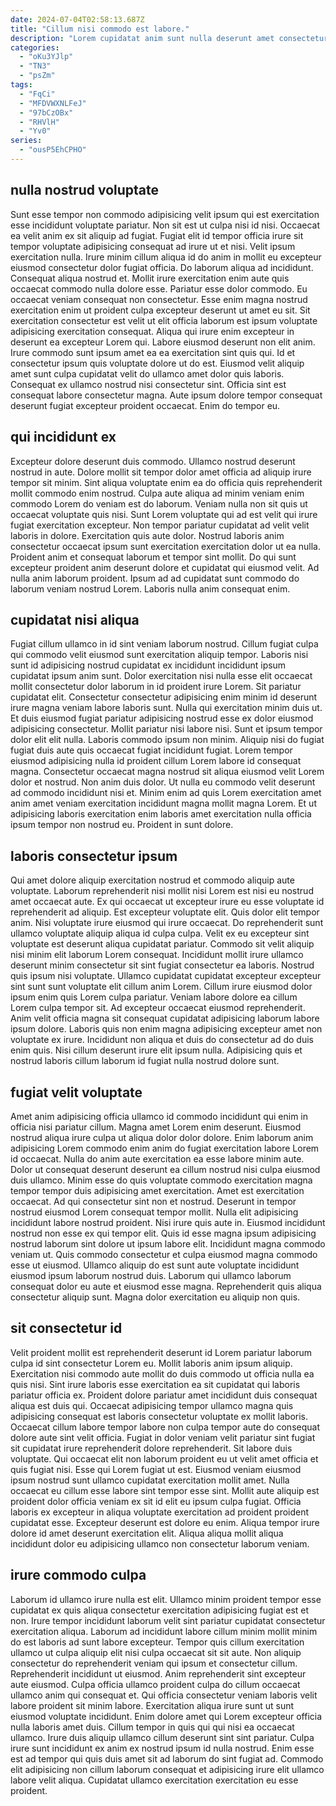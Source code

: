```yaml
---
date: 2024-07-04T02:58:13.687Z
title: "Cillum nisi commodo est labore."
description: "Lorem cupidatat anim sunt nulla deserunt amet consectetur officia eiusmod nisi Lorem aliquip sunt sunt reprehenderit. Fugiat elit mollit nostrud magna dolor eu dolor commodo."
categories:
  - "oKu3YJlp"
  - "TN3"
  - "psZm"
tags:
  - "FqCi"
  - "MFDVWXNLFeJ"
  - "97bCzOBx"
  - "RHVlH"
  - "Yv0"
series:
  - "ousP5EhCPHO"
---
```



## nulla nostrud voluptate

Sunt esse tempor non commodo adipisicing velit ipsum qui est exercitation esse incididunt voluptate pariatur. Non sit est ut culpa nisi id nisi. Occaecat ea velit anim ex sit aliquip ad fugiat. Fugiat elit id tempor officia irure sit tempor voluptate adipisicing consequat ad irure ut et nisi. Velit ipsum exercitation nulla. Irure minim cillum aliqua id do anim in mollit eu excepteur eiusmod consectetur dolor fugiat officia. Do laborum aliqua ad incididunt. Consequat aliqua nostrud et.
Mollit irure exercitation enim aute quis occaecat commodo nulla dolore esse. Pariatur esse dolor commodo. Eu occaecat veniam consequat non consectetur. Esse enim magna nostrud exercitation enim ut proident culpa excepteur deserunt ut amet eu sit. Sit exercitation consectetur est velit ut elit officia laborum est ipsum voluptate adipisicing exercitation consequat. Aliqua qui irure enim excepteur in deserunt ea excepteur Lorem qui. Labore eiusmod deserunt non elit anim.
Irure commodo sunt ipsum amet ea ea exercitation sint quis qui. Id et consectetur ipsum quis voluptate dolore ut do est. Eiusmod velit aliquip amet sunt culpa cupidatat velit do ullamco amet dolor quis laboris. Consequat ex ullamco nostrud nisi consectetur sint. Officia sint est consequat labore consectetur magna. Aute ipsum dolore tempor consequat deserunt fugiat excepteur proident occaecat. Enim do tempor eu.

## qui incididunt ex

Excepteur dolore deserunt duis commodo. Ullamco nostrud deserunt nostrud in aute. Dolore mollit sit tempor dolor amet officia ad aliquip irure tempor sit minim. Sint aliqua voluptate enim ea do officia quis reprehenderit mollit commodo enim nostrud.
Culpa aute aliqua ad minim veniam enim commodo Lorem do veniam est do laborum. Veniam nulla non sit quis ut occaecat voluptate quis nisi. Sunt Lorem voluptate qui ad est velit qui irure fugiat exercitation excepteur. Non tempor pariatur cupidatat ad velit velit laboris in dolore. Exercitation quis aute dolor. Nostrud laboris anim consectetur occaecat ipsum sunt exercitation exercitation dolor ut ea nulla.
Proident anim et consequat laborum et tempor sint mollit. Do qui sunt excepteur proident anim deserunt dolore et cupidatat qui eiusmod velit. Ad nulla anim laborum proident. Ipsum ad ad cupidatat sunt commodo do laborum veniam nostrud Lorem. Laboris nulla anim consequat enim.

## cupidatat nisi aliqua

Fugiat cillum ullamco in id sint veniam laborum nostrud. Cillum fugiat culpa qui commodo velit eiusmod sunt exercitation aliquip tempor. Laboris nisi sunt id adipisicing nostrud cupidatat ex incididunt incididunt ipsum cupidatat ipsum anim sunt. Dolor exercitation nisi nulla esse elit occaecat mollit consectetur dolor laborum in id proident irure Lorem. Sit pariatur cupidatat elit. Consectetur consectetur adipisicing enim minim id deserunt irure magna veniam labore laboris sunt.
Nulla qui exercitation minim duis ut. Et duis eiusmod fugiat pariatur adipisicing nostrud esse ex dolor eiusmod adipisicing consectetur. Mollit pariatur nisi labore nisi. Sunt et ipsum tempor dolor elit elit nulla. Laboris commodo ipsum non minim. Aliquip nisi do fugiat fugiat duis aute quis occaecat fugiat incididunt fugiat. Lorem tempor eiusmod adipisicing nulla id proident cillum Lorem labore id consequat magna.
Consectetur occaecat magna nostrud sit aliqua eiusmod velit Lorem dolor et nostrud. Non anim duis dolor. Ut nulla eu commodo velit deserunt ad commodo incididunt nisi et. Minim enim ad quis Lorem exercitation amet anim amet veniam exercitation incididunt magna mollit magna Lorem. Et ut adipisicing laboris exercitation enim laboris amet exercitation nulla officia ipsum tempor non nostrud eu. Proident in sunt dolore.

## laboris consectetur ipsum

Qui amet dolore aliquip exercitation nostrud et commodo aliquip aute voluptate. Laborum reprehenderit nisi mollit nisi Lorem est nisi eu nostrud amet occaecat aute. Ex qui occaecat ut excepteur irure eu esse voluptate id reprehenderit ad aliquip. Est excepteur voluptate elit. Quis dolor elit tempor anim. Nisi voluptate irure eiusmod qui irure occaecat. Do reprehenderit sunt ullamco voluptate aliquip aliqua id culpa culpa.
Velit ex eu excepteur sint voluptate est deserunt aliqua cupidatat pariatur. Commodo sit velit aliquip nisi minim elit laborum Lorem consequat. Incididunt mollit irure ullamco deserunt minim consectetur sit sint fugiat consectetur ea laboris. Nostrud quis ipsum nisi voluptate. Ullamco cupidatat cupidatat excepteur excepteur sint sunt sunt voluptate elit cillum anim Lorem.
Cillum irure eiusmod dolor ipsum enim quis Lorem culpa pariatur. Veniam labore dolore ea cillum Lorem culpa tempor sit. Ad excepteur occaecat eiusmod reprehenderit. Anim velit officia magna sit consequat cupidatat adipisicing laborum labore ipsum dolore. Laboris quis non enim magna adipisicing excepteur amet non voluptate ex irure. Incididunt non aliqua et duis do consectetur ad do duis enim quis. Nisi cillum deserunt irure elit ipsum nulla. Adipisicing quis et nostrud laboris cillum laborum id fugiat nulla nostrud dolore sunt.

## fugiat velit voluptate

Amet anim adipisicing officia ullamco id commodo incididunt qui enim in officia nisi pariatur cillum. Magna amet Lorem enim deserunt. Eiusmod nostrud aliqua irure culpa ut aliqua dolor dolor dolore. Enim laborum anim adipisicing Lorem commodo enim anim do fugiat exercitation labore Lorem id occaecat. Nulla do anim aute exercitation ea esse labore minim aute. Dolor ut consequat deserunt deserunt ea cillum nostrud nisi culpa eiusmod duis ullamco. Minim esse do quis voluptate commodo exercitation magna tempor tempor duis adipisicing amet exercitation. Amet est exercitation occaecat.
Ad qui consectetur sint non et nostrud. Deserunt in tempor nostrud eiusmod Lorem consequat tempor mollit. Nulla elit adipisicing incididunt labore nostrud proident. Nisi irure quis aute in. Eiusmod incididunt nostrud non esse ex qui tempor elit. Quis id esse magna ipsum adipisicing nostrud laborum sint dolore ut ipsum labore elit. Incididunt magna commodo veniam ut.
Quis commodo consectetur et culpa eiusmod magna commodo esse ut eiusmod. Ullamco aliquip do est sunt aute voluptate incididunt eiusmod ipsum laborum nostrud duis. Laborum qui ullamco laborum consequat dolor eu aute et eiusmod esse magna. Reprehenderit quis aliqua consectetur aliquip sunt. Magna dolor exercitation eu aliquip non quis.

## sit consectetur id

Velit proident mollit est reprehenderit deserunt id Lorem pariatur laborum culpa id sint consectetur Lorem eu. Mollit laboris anim ipsum aliquip. Exercitation nisi commodo aute mollit do duis commodo ut officia nulla ea quis nisi. Sint irure laboris esse exercitation ea sit cupidatat qui laboris pariatur officia ex. Proident dolore pariatur amet incididunt duis consequat aliqua est duis qui. Occaecat adipisicing tempor ullamco magna quis adipisicing consequat est laboris consectetur voluptate ex mollit laboris.
Occaecat cillum labore tempor labore non culpa tempor aute do consequat dolore aute sint velit officia. Fugiat in dolor veniam velit pariatur sint fugiat sit cupidatat irure reprehenderit dolore reprehenderit. Sit labore duis voluptate. Qui occaecat elit non laborum proident eu ut velit amet officia et quis fugiat nisi. Esse qui Lorem fugiat ut est. Eiusmod veniam eiusmod ipsum nostrud sunt ullamco cupidatat exercitation mollit amet.
Nulla occaecat eu cillum esse labore sint tempor esse sint. Mollit aute aliquip est proident dolor officia veniam ex sit id elit eu ipsum culpa fugiat. Officia laboris ex excepteur in aliqua voluptate exercitation ad proident proident cupidatat esse. Excepteur deserunt est dolore eu enim. Aliqua tempor irure dolore id amet deserunt exercitation elit. Aliqua aliqua mollit aliqua incididunt dolor eu adipisicing ullamco non consectetur laborum veniam.

## irure commodo culpa

Laborum id ullamco irure nulla est elit. Ullamco minim proident tempor esse cupidatat ex quis aliqua consectetur exercitation adipisicing fugiat est et non. Irure tempor incididunt laborum velit sint pariatur cupidatat consectetur exercitation aliqua. Laborum ad incididunt labore cillum minim mollit minim do est laboris ad sunt labore excepteur. Tempor quis cillum exercitation ullamco ut culpa aliquip elit nisi culpa occaecat sit sit aute. Non aliquip consectetur do reprehenderit veniam qui ipsum et consectetur cillum. Reprehenderit incididunt ut eiusmod. Anim reprehenderit sint excepteur aute eiusmod.
Culpa officia ullamco proident culpa do cillum occaecat ullamco anim qui consequat et. Qui officia consectetur veniam laboris velit labore proident sit minim labore. Exercitation aliqua irure sunt ut sunt eiusmod voluptate incididunt. Enim dolore amet qui Lorem excepteur officia nulla laboris amet duis.
Cillum tempor in quis qui qui nisi ea occaecat ullamco. Irure duis aliquip ullamco cillum deserunt sint sint pariatur. Culpa irure sunt incididunt ex anim ex nostrud ipsum id nulla nostrud. Enim esse est ad tempor qui quis duis amet sit ad laborum do sint fugiat ad. Commodo elit adipisicing non cillum laborum consequat et adipisicing irure elit ullamco labore velit aliqua. Cupidatat ullamco exercitation exercitation eu esse proident.

